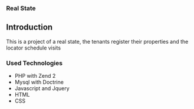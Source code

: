 ### **Real State** ###
## Introduction ##
This is a project of a real state, the tenants register their properties and the locator schedule visits
### **Used Technologies** ###
* PHP with Zend 2
* Mysql with Doctrine
* Javascript and Jquery
* HTML
* CSS